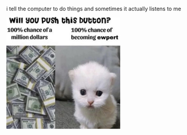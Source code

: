 i tell the computer to do things and sometimes it actually listens to me
<!--START_SECTION:update_image-->
<img src=https://raw.githubusercontent.com/sneakykestrel/sneakykestrel/main/.github/images/ewpert.png height="" width="300" align=left alt=kitty />
<!--END_SECTION:update_image-->

